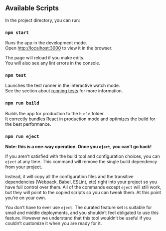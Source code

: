 <!-- !!!!项目应用开发笔记 -->

<!--一、项目准备 -->
<!--
1. 项目介绍
2. 技术选型
3. 前端路由
4. API/接口
 -->

 <!-- 二. 环境搭建与验证 -->
<!-- 
1.脚手架搭建项目，初始化环境 ，git管理
-- 脚手架搭建
-- npm start验证
2.服务器后台搭建，初始化app.js及路由管理 
--express框架下载+body-parser解析post请求模块下载
--app.js和router.js初始化
--nodemon app.js验证
1. mongodb数据库和mogoose模块引入，使用node操作mondogb数据库
-- mongodb下载启动服务
-- mongoose模块下载
-- 初始化环境
-- 操作数据库验证
4. 前后台简单交互验证 
-- axios请求封装
-- 注意：可能会碰到跨域请求返错，需要在后端设置:--可以总结记入踩坑笔记
res.setHeader("Access-Control-Allow-Origin","*")
除此之外，还有JSONP，HTTP Proxy代理的方式，需要知晓
5. 基本目录设计,normalize.css样式管理
6. 引入antd(可选,按需引入样式（优化，可记录笔记）和自定义主题)，引入router路由管理
 -->

 <!-- 三. 项目login模块设计及开发 -->
<!--
1. 静态界面设计，引入antd From表单样式
--如何使该背景图片大小也实现响应式 ？?--问题
--原网站优化：输入邮箱时校验是否为邮箱

2. 难点：表单验证（规则的声明式验证rules+自定义验证validator，和点击提交时验证；）
可继续搜索其他普通实现方式，并总结计入笔记

3. 重点：表单数据收集 ()
4. 表单提交 (POST请求，携带请求体参数)
--后台处理POST请求有问题，待修复；暂时先使用GET请求，并且可以实现校验的功能
5. 前后台交互：
API文档（平台接口+应用接口）
容联云通讯平台短信发送接口
postman工具测试接口（需下载）
ajax/axios网络请求模块封装,后台返回的是JSON数据
跨域请求处理方式
优化：async/await优化请求模块，以同步编码方式实现异步流程，不再使用then来解析！--注意catch捕获异常
优化：异常的统一处理：在封装请求模块时即进行捕获，新建Promise对象，使用antd的message.error来获取
登录请求成功：message.success，然后跳转到管理界面：this.props.history.replace()
重难点：维持用户登录与自动登录的实现：localStorage方式 -- 放在untils中
-->




## Available Scripts

In the project directory, you can run:

### `npm start`

Runs the app in the development mode.<br>
Open [http://localhost:3000](http://localhost:3000) to view it in the browser.

The page will reload if you make edits.<br>
You will also see any lint errors in the console.

### `npm test`

Launches the test runner in the interactive watch mode.<br>
See the section about [running tests](https://facebook.github.io/create-react-app/docs/running-tests) for more information.

### `npm run build`

Builds the app for production to the `build` folder.<br>
It correctly bundles React in production mode and optimizes the build for the best performance.

### `npm run eject`

**Note: this is a one-way operation. Once you `eject`, you can’t go back!**

If you aren’t satisfied with the build tool and configuration choices, you can `eject` at any time. This command will remove the single build dependency from your project.

Instead, it will copy all the configuration files and the transitive dependencies (Webpack, Babel, ESLint, etc) right into your project so you have full control over them. All of the commands except `eject` will still work, but they will point to the copied scripts so you can tweak them. At this point you’re on your own.

You don’t have to ever use `eject`. The curated feature set is suitable for small and middle deployments, and you shouldn’t feel obligated to use this feature. However we understand that this tool wouldn’t be useful if you couldn’t customize it when you are ready for it.
